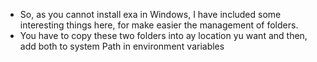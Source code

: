 - So, as you cannot install exa in Windows, I have included some interesting things here, for make easier the management of folders.
- You have to copy these two folders into ay location yu want and then, add both to system Path in environment variables
